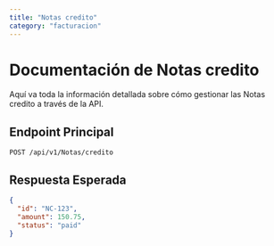 ```yaml
---
title: "Notas credito"
category: "facturacion"
---
```

# Documentación de Notas credito

Aquí va toda la información detallada sobre cómo gestionar las Notas credito a través de la API.

## Endpoint Principal

`POST /api/v1/Notas/credito`

## Respuesta Esperada

```json
{
  "id": "NC-123",
  "amount": 150.75,
  "status": "paid"
}